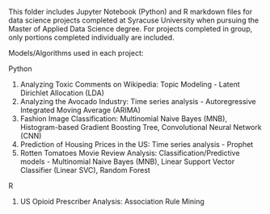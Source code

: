 This folder includes Jupyter Notebook (Python) and R markdown files for data science projects completed at Syracuse University when pursuing the Master of Applied Data Science degree. For projects completed in group, only portions completed individually are included.

Models/Algorithms used in each project:

Python
1. Analyzing Toxic Comments on Wikipedia: Topic Modeling - Latent Dirichlet Allocation (LDA)
2. Analyzing the Avocado Industry: Time series analysis - Autoregressive Integrated Moving Average (ARIMA)
3. Fashion Image Classification: Multinomial Naive Bayes (MNB), Histogram-based Gradient Boosting Tree, Convolutional Neural Network (CNN)
4. Prediction of Housing Prices in the US: Time series analysis - Prophet
5. Rotten Tomatoes Movie Review Analysis: Classification/Predictive models - Multinomial Naive Bayes (MNB), Linear Support Vector Classifier (Linear SVC), Random Forest

R
1. US Opioid Prescriber Analysis: Association Rule Mining
